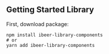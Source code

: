 ## Getting Started Library

First, download package:

```shell
npm install ibeer-library-components
# or
yarn add ibeer-library-components
```
